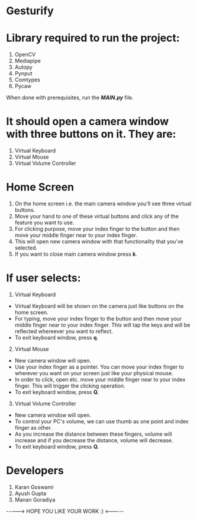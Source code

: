 # Gesturify

# Library required to run the project:
1. OpenCV
2. Mediapipe
3. Autopy
4. Pynput
5. Comtypes
6. Pycaw

When done with prerequisites, run the ***MAIN.py*** file.

# It should open a camera window with three buttons on it. They are:
1. Virtual Keyboard
2. Virtual Mouse
3. Virtual Volume Controller

# Home Screen
1. On the home screen i.e. the main camera window you'll see three virtual buttons.
2. Move your hand to one of these virtual buttons and click any of the feature you want to use.
3. For clicking purpose, move your index finger to the button and then move your middle finger near to your index finger.
4. This will open new camera window with that functionality that you've selected.
5. If you want to close main camera window press **k**.

# If user selects:
1. Virtual Keyboard
- Virtual Keyboard will be shown on the camera just like buttons on the home screen.
- For typing, move your index finger to the button and then move your middle finger near to your index finger. This will tap the keys and will be reflected whereever you want to reflect.
- To exit keyboard window, press **q**.

2. Virtual Mouse
- New camera window will open.
- Use your index finger as a pointer. You can move your index finger to wherever you want on your screen just like your physical mouse.
- In order to click, open etc. move your middle finger near to your index finger. This will trigger the clicking operation.
- To exit keyboard window, press **Q**.

3. Virtual Volume Controller
- New camera window will open.
- To control your PC's volume, we can use thumb as one point and index finger as other.
- As you increase the distance between these fingers, volume will increase and if you decrease the distance, volume will decrease.
- To exit keyboard window, press **Q**.

# Developers

1. Karan Goswami
2. Ayush Gupta
3. Manan Goradiya

-----> HOPE YOU LIKE YOUR WORK :) <-----
